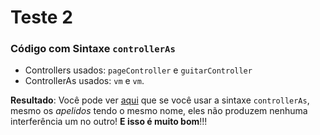 # Teste 2

### Código com Sintaxe `controllerAs`

* Controllers usados: `pageController` e `guitarController`
* ControllerAs usados: `vm` e `vm`.

**Resultado**: Você pode ver [aqui](http://ericdouglas.github.io/angular-scope-inheritance/src/02-test/index.html) que se você usar a sintaxe `controllerAs`, mesmo os *apelidos* tendo o mesmo nome, eles não produzem nenhuma interferência um no outro! **E isso é muito bom**!!!